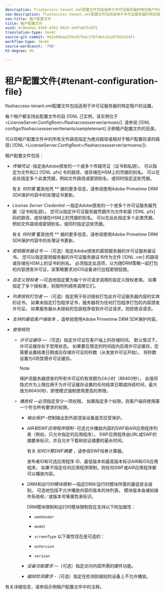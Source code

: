 ```yaml
---
description: flashaccess-tenant.xml配置文件包括适用于许可证服务器的特定租户的设置。
seo-description: flashaccess-tenant.xml配置文件包括适用于许可证服务器的特定租户的设置。
seo-title: 租户配置文件
title: 租户配置文件
uuid: bc9ee4a1-63b6-4362-9929-3e9fe8251075
translation-type: tm+mt
source-git-commit: 9d2e046ae259c05fb4c278f464c9a26795e554fc
workflow-type: tm+mt
source-wordcount: '798'
ht-degree: 0%

---
```



# 租户配置文件{#tenant-configuration-file}

flashaccess-tenant.xml配置文件包括适用于许可证服务器的特定租户的设置。

每个租户都支持此配置文件的自 [!DNL 己实例，该实例位于&lt;LicenseServer.ConfigRoot>/flashaccessserver/armoes/<tenantname>]. 请参阅 [!DNL configs/flashaccessserver/tenants/sampletenant] 示例租户配置文件的目录。

可以将租户配置文件中的所有文件路径指定为绝对路径或相对于租户配置目录的路径( [!DNL &lt;LicenseServer.ConfigRoot>/flashaccessserver/armoens/<tenantname>]).

租户配置文件包括：

* *传输凭证* -指定由Adobe颁发的一个或多个传输凭证（证书和私钥）。 可以指定为文件和口 [!DNL .pfx] 令的路径，或存储在HSM上的凭据的别名。 可以在此处指定多个此类凭据，例如文件路径或密钥别名，或同时指定这些凭据。

   有关 *何时需* 要其他凭 ** 据的更多信息，请参阅使用Adobe Primetime DRM SDK保护内容中的处理证书更新。

* *License Server Credential* —指定Adobe颁发的一个或多个许可证服务器凭据（证书和私钥）。 您可以指定许可证服务器凭据作为文件和密 [!DNL .pfx] 码的路径，或存储在HSM上的凭据的别名。 可以在此处指定多个此类凭据，例如文件路径或密钥别名，或同时指定这些凭据。

   有关 *何时需* 要其他凭 ** 据的更多信息，请参阅使用Adobe Primetime DRM SDK保护内容中的处理证书更新。

* *密钥服务器证书* —（可选）指定Adobe颁发的密钥服务器的许可证服务器证书。 您可以指定密钥服务器的许可证服务器证书作为文件 [!DNL .cer] 的路径或存储在HSM上的证书的别名。 必须指定此选项，以为随DRM策略一起打包的内容颁发许可证，该策略要求对iOS设备进行远程密钥投放。

* *自定义授权者* —可选地指定要为每个许可请求调用的自定义授权者类。 如果指定了多个授权者，则按所列顺序调用它们。
* *列表授权打包者* —（可选）指定用于标识授权打包此许可证服务器内容的实体的证书。 如果未指定打包程序证书，服务器将为任何打包程序打包的内容颁发许可证。 如果服务器从未授权的包装程序收到许可证请求，则拒绝该请求。
* *支持的最低客户端版本* ，请参阅使用Adobe Primetime DRM SDK保护内容。

* *使用规则*

   * *许可证缓存* —（可选）指定许可证在客户端上的存储时间。 默认情况下，许可证缓存处于禁用状态。 如果要在限定的时间段内启用许可证缓存，您需要设置结束日期或应存储许可证的秒数（从发放许可证开始）。 将秒数设置为0将禁用许可证缓存。

      >[!NOTE]
      >
      >保护流服务器颁发的所有许可证的有效期为24小时（86400秒）。 此值将隐式作为上限应用于为许可证缓存设置的任何结束日期或持续时间，最大值为86400秒，即使模式强制使用更高的界限。

   * *播放权* —必须指定至少一项权限。 如果指定多个权限，则客户端将使用第一个符合所有要求的权限。

      * *输出保护* -控制输出到外部渲染设备是否应受保护。
      * *AIR和SWF应用程序限制* -可选允许播放内容的SWF和AIR应用程序列表（例如，只允许指定的应用程序）。 SWF应用程序由URL或SWF的摘要来标识，并且允许下载和验证摘要的最长时间。

         有关 *如何计算SWF摘要* ，请参阅SWF哈希计算器。

         发布者ID和可选应用程序 ID、最低版本和最高版本标识AIR和iOS应用程序。 如果不指定任何应用程序限制，则任何SWF或AIR应用程序都可以播放内容。

      * *DRM和运行时模块限制* —指定DRM/运行时模块所需的最低安全级别。 可选地包括不允许播放内容的版本的块列表。 模块版本由诸如操作系统和／或版本号等属性来标识。

         DRM模块限制和运行时模块限制现在支持以下附加属性：

         * `oemVendor`
         * `model`
         * `screenType`
         以下属性现在是可选的：

         * `osVersion`
         * `version`
      * *设备功能要求* —（可选）指定访问内容所需的硬件功能。
      * *越狱检测要求* -（可选）指定在检测到越狱的设备上不允许播放。



有关详细信息，请参阅示例租户配置文件中的注释。
